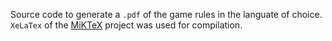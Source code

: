 Source code to generate a `.pdf` of the game rules in the languate of choice.  
`XeLaTex` of the [MiKTeX](https://miktex.org/) project was used for compilation.  
